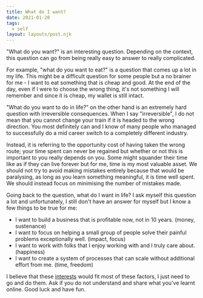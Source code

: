 ```yaml
---
title: What do I want?
date: 2021-01-20
tags:
  - self
layout: layouts/post.njk
---
```


"What do you want?" is an interesting question. Depending on the context, this question can go from being really easy to answer to really complicated.

For example, "what do you want to eat?" is a question that comes up a lot in my life. This might be a difficult question for some people but a no brainer for me - I want to eat something that is cheap and good. At the end of the day, even if I were to choose the wrong thing, it's not something I will remember and since it is cheap, my wallet is still intact.

"What do you want to do in life?" on the other hand is an extremely hard question with irreversible consequences. When I say "irreversible", I do not mean that you cannot change your train if it is headed to the wrong direction. You most definitely can and I know of many people who managed to successfully do a mid career switch to a completely different industry.

Instead, it is referring to the opportunity cost of having taken the wrong route; your time spent can never be regained but whether or not this is important to you really depends on you. Some might squander their time like as if they can live forever but for me, time is my most valuable asset. We should not try to avoid making mistakes entirely because that would be paralysing, as long as you learn something meaningful, it is time well spent. We should instead focus on minimising the number of mistakes made.

Going back to the question, what do I want in life? I ask myself this question a lot and unfortunately, I still don't have an answer for myself but I know a few things to be true for me:

- I want to build a business that is profitable now, not in 10 years. (money, sustenance)
- I want to focus on helping a small group of people solve their painful problems exceptionally well. (impact, focus)
- I want to work with folks that I enjoy working with and I truly care about. (happiness)
- I want to create a system of processes that can scale without additional effort from me. (time, freedom)

I believe that these [interests](../a-journey-of-self-discovery/#interests-that-i-want-to-explore) would fit most of these factors, I just need to go and do them. Ask if you do not understand and share what you've learnt online. Good luck and have fun.